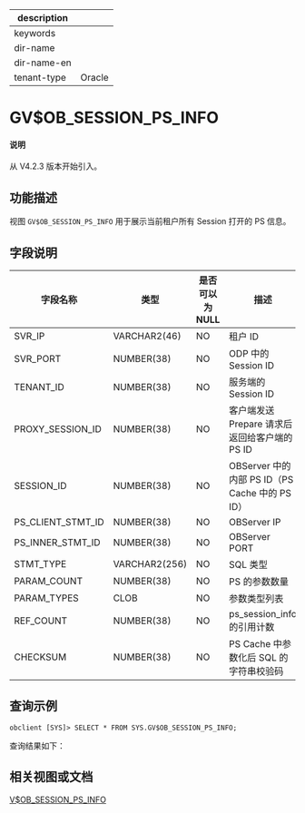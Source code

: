 |description||
|---|---|
|keywords||
|dir-name||
|dir-name-en||
|tenant-type|Oracle|

# GV$OB_SESSION_PS_INFO

<main id="notice" type='explain'>
  <h4>说明</h4>
  <p>从 V4.2.3 版本开始引入。</p>
</main>

## 功能描述

视图 `GV$OB_SESSION_PS_INFO` 用于展示当前租户所有 Session 打开的 PS 信息。

## 字段说明

| **字段名称** | **类型** | **是否可以为 NULL** | **描述** |
| --- | --- | --- | --- |
| SVR_IP | VARCHAR2(46) | NO | 租户 ID |
| SVR_PORT | NUMBER(38) | NO | ODP 中的 Session ID |
| TENANT_ID | NUMBER(38) | NO | 服务端的 Session ID |
| PROXY_SESSION_ID | NUMBER(38) | NO | 客户端发送 Prepare 请求后返回给客户端的 PS ID |
| SESSION_ID | NUMBER(38) | NO | OBServer 中的内部 PS ID（PS Cache 中的 PS ID） |
| PS_CLIENT_STMT_ID | NUMBER(38) | NO | OBServer IP |
| PS_INNER_STMT_ID | NUMBER(38) | NO | OBServer PORT |
| STMT_TYPE | VARCHAR2(256) | NO | SQL 类型 |
| PARAM_COUNT | NUMBER(38) | NO |  PS 的参数数量 |
| PARAM_TYPES | CLOB | NO | 参数类型列表 |
| REF_COUNT | NUMBER(38) | NO | ps_session_info 的引用计数 |
| CHECKSUM | NUMBER(38) | NO | PS Cache 中参数化后 SQL  的字符串校验码 |

## 查询示例

```shell
obclient [SYS]> SELECT * FROM SYS.GV$OB_SESSION_PS_INFO;
```

查询结果如下：

## 相关视图或文档

[V$OB_SESSION_PS_INFO](18100.v-ob_session_ps_info-of-oracle-mode.md)
